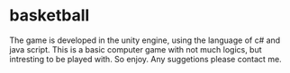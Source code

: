# basketball
The game is developed in the unity engine, using the language of c# and java script. This is a basic computer game with not much logics, but intresting to be played with. So enjoy. Any suggetions please contact me.
